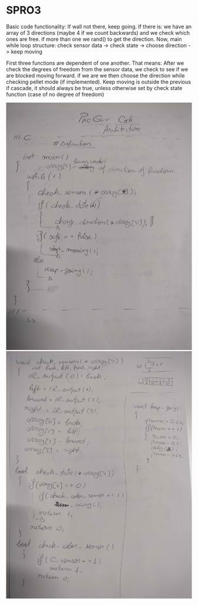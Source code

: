 # SPRO3
Basic code functionality: If wall not there, keep going. If there is: we have an array of 3 directions (maybe 4 if we count backwards) and we check which ones are free. if more than one we rand() to get the direction. 
Now, main while loop structure: check sensor data -> check state -> choose direction -> keep moving

First three functions are dependent of one another. That means: After we check the degrees of freedom from the sensor data, we check to see if we are blocked moving forward. if we are we then choose the direction while checking pellet mode (if implemented). Keep moving is outside the previous if cascade, it should always be true, unless otherwise set by check state function (case of no degree of freedom)


![image](pictures/arch1.jpg)
![image](pictures/arch2.jpg)

